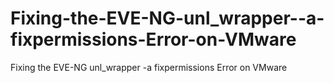 # Fixing-the-EVE-NG-unl_wrapper--a-fixpermissions-Error-on-VMware
Fixing the EVE-NG unl_wrapper -a fixpermissions Error on VMware
